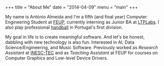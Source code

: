 +++
title = "About Me"
date = "2014-04-09"
menu = "main"
+++

My name is António Almeida and I'm a fifth (and final year) Computer Engineering Student at [FEUP](https://fe.up.pt), currently interning as Junior BA at [LTPLabs](https://ltplabs.com/). I also play professional [handball](https://www.zerozero.pt/news.php?id=276863) in Portugal's first division. 

My goal in life is to create meaningful software. And let's be honest, dabbling with new technology is also fun. Interested in AI, Data Science/Engineering, and Music Software. Previously worked as _Research Assistant_ at [INESC-TEC](https://www.inesctec.pt/en) and as _Teaching Assistant_ at FEUP for courses on Computer Graphics and Low-level Device Drivers.

